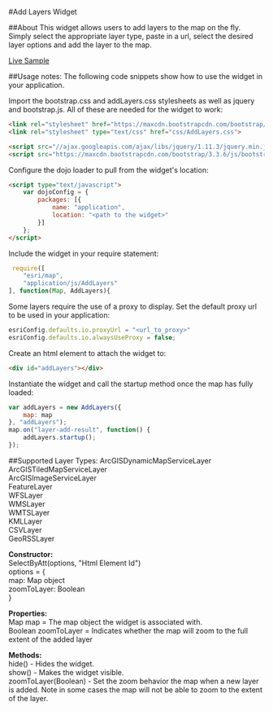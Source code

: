 #Add Layers Widget

##About
This widget allows users to add layers to the map on the fly. Simply select the appropriate layer type, paste in a url, select the desired layer options and add the layer to the map.

[Live Sample](http://esri.github.io/developer-support/web-js/select-by-attribute-widget/SelectByAtt/index.html)

##Usage notes:
The following code snippets show how to use the widget in your application.

Import the bootstrap.css and addLayers.css stylesheets as well as jquery and bootstrap.js. All of these are needed for the widget to work:
```html
<link rel="stylesheet" href="https://maxcdn.bootstrapcdn.com/bootstrap/3.3.6/css/bootstrap.min.css" >
<link rel="stylesheet" type="text/css" href="css/AddLayers.css">

<script src="//ajax.googleapis.com/ajax/libs/jquery/1.11.3/jquery.min.js"></script>
<script src="https://maxcdn.bootstrapcdn.com/bootstrap/3.3.6/js/bootstrap.min.js"></script>
```

Configure the dojo loader to pull from the widget's location:
```html
<script type="text/javascript">
    var dojoConfig = {
        packages: [{
            name: "application",
            location: "<path to the widget>"
        }]
    };
</script>

```
Include the widget in your require statement:
```javascript
 require([
	"esri/map",
	"application/js/AddLayers"
], function(Map, AddLayers){

```
Some layers require the use of a proxy to display. Set the default proxy url to be used in your application:
```javascript
esriConfig.defaults.io.proxyUrl = "<url_to_proxy>"
esriConfig.defaults.io.alwaysUseProxy = false;
```

Create an html element to attach the widget to:
```html
<div id="addLayers"></div>
```

Instantiate the widget and call the startup method once the map has fully loaded:
```javascript
var addLayers = new AddLayers({
	map: map
}, "addLayers");
map.on("layer-add-result", function() {
	addLayers.startup();
});
```

##Supported Layer Types:
ArcGISDynamicMapServiceLayer<br/>
ArcGISTiledMapServiceLayer<br/>
ArcGISImageServiceLayer<br/>
FeatureLayer<br/>
WFSLayer<br/>
WMSLayer<br/>
WMTSLayer<br/>
KMLLayer<br/>
CSVLayer<br/>
GeoRSSLayer

<b>Constructor:</b><br/>
SelectByAtt(options, "Html Element Id")<br/>
options = {<br/>
	map: Map object<br/>
	zoomToLayer: Boolean</br>
}<br/>

<b>Properties:</b><br/>
Map map = The map object the widget is associated with.<br/>
Boolean zoomToLayer = Indicates whether the map will zoom to the full extent of the added layer

<b>Methods:</b><br/>
hide() - Hides the widget.<br/>
show() - Makes the widget visible.<br/>
zoomToLayer(Boolean) - Set the zoom behavior the map when a new layer is added. Note in some cases the map will not be able to zoom to the extent of the layer.
